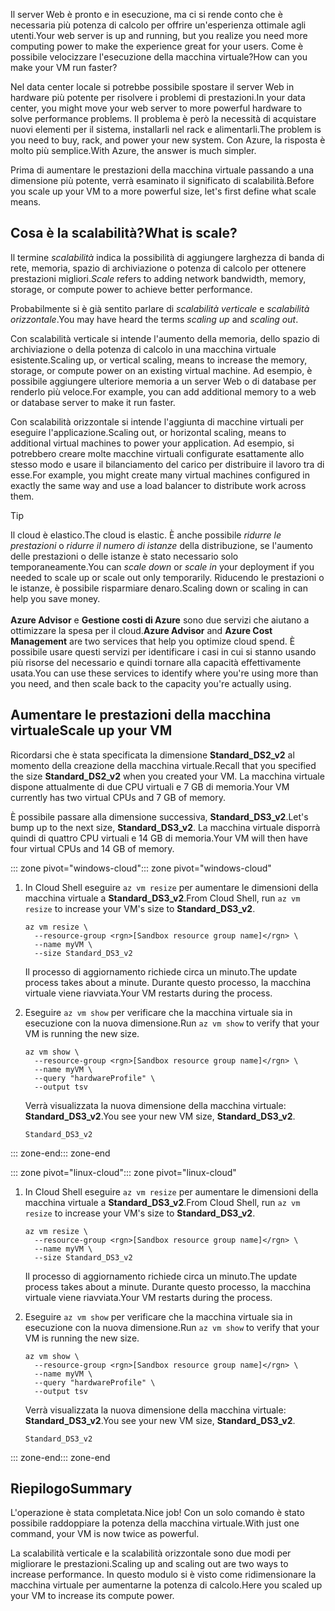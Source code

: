 <span data-ttu-id="b4a77-101">Il server Web è pronto e in esecuzione, ma ci si rende conto che è necessaria più potenza di calcolo per offrire un'esperienza ottimale agli utenti.</span><span class="sxs-lookup"><span data-stu-id="b4a77-101">Your web server is up and running, but you realize you need more computing power to make the experience great for your users.</span></span> <span data-ttu-id="b4a77-102">Come è possibile velocizzare l'esecuzione della macchina virtuale?</span><span class="sxs-lookup"><span data-stu-id="b4a77-102">How can you make your VM run faster?</span></span>

<span data-ttu-id="b4a77-103">Nel data center locale si potrebbe possibile spostare il server Web in hardware più potente per risolvere i problemi di prestazioni.</span><span class="sxs-lookup"><span data-stu-id="b4a77-103">In your data center, you might move your web server to more powerful hardware to solve performance problems.</span></span> <span data-ttu-id="b4a77-104">Il problema è però la necessità di acquistare nuovi elementi per il sistema, installarli nel rack e alimentarli.</span><span class="sxs-lookup"><span data-stu-id="b4a77-104">The problem is you need to buy, rack, and power your new system.</span></span> <span data-ttu-id="b4a77-105">Con Azure, la risposta è molto più semplice.</span><span class="sxs-lookup"><span data-stu-id="b4a77-105">With Azure, the answer is much simpler.</span></span>

<span data-ttu-id="b4a77-106">Prima di aumentare le prestazioni della macchina virtuale passando a una dimensione più potente, verrà esaminato il significato di scalabilità.</span><span class="sxs-lookup"><span data-stu-id="b4a77-106">Before you scale up your VM to a more powerful size, let's first define what scale means.</span></span>

## <a name="what-is-scale"></a><span data-ttu-id="b4a77-107">Cosa è la scalabilità?</span><span class="sxs-lookup"><span data-stu-id="b4a77-107">What is scale?</span></span>

<span data-ttu-id="b4a77-108">Il termine _scalabilità_ indica la possibilità di aggiungere larghezza di banda di rete, memoria, spazio di archiviazione o potenza di calcolo per ottenere prestazioni migliori.</span><span class="sxs-lookup"><span data-stu-id="b4a77-108">_Scale_ refers to adding network bandwidth, memory, storage, or compute power to achieve better performance.</span></span>  

<span data-ttu-id="b4a77-109">Probabilmente si è già sentito parlare di _scalabilità verticale_ e _scalabilità orizzontale_.</span><span class="sxs-lookup"><span data-stu-id="b4a77-109">You may have heard the terms _scaling up_ and _scaling out_.</span></span>

<span data-ttu-id="b4a77-110">Con scalabilità verticale si intende l'aumento della memoria, dello spazio di archiviazione o della potenza di calcolo in una macchina virtuale esistente.</span><span class="sxs-lookup"><span data-stu-id="b4a77-110">Scaling up, or vertical scaling, means to increase the memory, storage, or compute power on an existing virtual machine.</span></span> <span data-ttu-id="b4a77-111">Ad esempio, è possibile aggiungere ulteriore memoria a un server Web o di database per renderlo più veloce.</span><span class="sxs-lookup"><span data-stu-id="b4a77-111">For example, you can add additional memory to a web or database server to make it run faster.</span></span>

<span data-ttu-id="b4a77-112">Con scalabilità orizzontale si intende l'aggiunta di macchine virtuali per eseguire l'applicazione.</span><span class="sxs-lookup"><span data-stu-id="b4a77-112">Scaling out, or horizontal scaling, means to additional virtual machines to power your application.</span></span> <span data-ttu-id="b4a77-113">Ad esempio, si potrebbero creare molte macchine virtuali configurate esattamente allo stesso modo e usare il bilanciamento del carico per distribuire il lavoro tra di esse.</span><span class="sxs-lookup"><span data-stu-id="b4a77-113">For example, you might create many virtual machines configured in exactly the same way and use a load balancer to distribute work across them.</span></span>

> [!TIP]
> <span data-ttu-id="b4a77-114">Il cloud è elastico.</span><span class="sxs-lookup"><span data-stu-id="b4a77-114">The cloud is elastic.</span></span> <span data-ttu-id="b4a77-115">È anche possibile _ridurre le prestazioni_ o _ridurre il numero di istanze_ della distribuzione, se l'aumento delle prestazioni o delle istanze è stato necessario solo temporaneamente.</span><span class="sxs-lookup"><span data-stu-id="b4a77-115">You can _scale down_ or _scale in_ your deployment if you needed to scale up or scale out only temporarily.</span></span> <span data-ttu-id="b4a77-116">Riducendo le prestazioni o le istanze, è possibile risparmiare denaro.</span><span class="sxs-lookup"><span data-stu-id="b4a77-116">Scaling down or scaling in can help you save money.</span></span><br><br><span data-ttu-id="b4a77-117">**Azure Advisor** e **Gestione costi di Azure** sono due servizi che aiutano a ottimizzare la spesa per il cloud.</span><span class="sxs-lookup"><span data-stu-id="b4a77-117">**Azure Advisor** and **Azure Cost Management** are two services that help you optimize cloud spend.</span></span> <span data-ttu-id="b4a77-118">È possibile usare questi servizi per identificare i casi in cui si stanno usando più risorse del necessario e quindi tornare alla capacità effettivamente usata.</span><span class="sxs-lookup"><span data-stu-id="b4a77-118">You can use these services to identify where you're using more than you need, and then scale back to the capacity you're actually using.</span></span>

## <a name="scale-up-your-vm"></a><span data-ttu-id="b4a77-119">Aumentare le prestazioni della macchina virtuale</span><span class="sxs-lookup"><span data-stu-id="b4a77-119">Scale up your VM</span></span>

<span data-ttu-id="b4a77-120">Ricordarsi che è stata specificata la dimensione **Standard_DS2_v2** al momento della creazione della macchina virtuale.</span><span class="sxs-lookup"><span data-stu-id="b4a77-120">Recall that you specified the size **Standard_DS2_v2** when you created your VM.</span></span> <span data-ttu-id="b4a77-121">La macchina virtuale dispone attualmente di due CPU virtuali e 7 GB di memoria.</span><span class="sxs-lookup"><span data-stu-id="b4a77-121">Your VM currently has two virtual CPUs and 7 GB of memory.</span></span>

<span data-ttu-id="b4a77-122">È possibile passare alla dimensione successiva, **Standard_DS3_v2**.</span><span class="sxs-lookup"><span data-stu-id="b4a77-122">Let's bump up to the next size, **Standard_DS3_v2**.</span></span> <span data-ttu-id="b4a77-123">La macchina virtuale disporrà quindi di quattro CPU virtuali e 14 GB di memoria.</span><span class="sxs-lookup"><span data-stu-id="b4a77-123">Your VM will then have four virtual CPUs and 14 GB of memory.</span></span>

<span data-ttu-id="b4a77-124">::: zone pivot="windows-cloud"</span><span class="sxs-lookup"><span data-stu-id="b4a77-124">::: zone pivot="windows-cloud"</span></span>

1. <span data-ttu-id="b4a77-125">In Cloud Shell eseguire `az vm resize` per aumentare le dimensioni della macchina virtuale a **Standard_DS3_v2**.</span><span class="sxs-lookup"><span data-stu-id="b4a77-125">From Cloud Shell, run `az vm resize` to increase your VM's size to **Standard_DS3_v2**.</span></span>

    ```azurecli
    az vm resize \
      --resource-group <rgn>[Sandbox resource group name]</rgn> \
      --name myVM \
      --size Standard_DS3_v2
    ```
    <span data-ttu-id="b4a77-126">Il processo di aggiornamento richiede circa un minuto.</span><span class="sxs-lookup"><span data-stu-id="b4a77-126">The update process takes about a minute.</span></span> <span data-ttu-id="b4a77-127">Durante questo processo, la macchina virtuale viene riavviata.</span><span class="sxs-lookup"><span data-stu-id="b4a77-127">Your VM restarts during the process.</span></span>

1. <span data-ttu-id="b4a77-128">Eseguire `az vm show` per verificare che la macchina virtuale sia in esecuzione con la nuova dimensione.</span><span class="sxs-lookup"><span data-stu-id="b4a77-128">Run `az vm show` to verify that your VM is running the new size.</span></span>

    ```azurecli
    az vm show \
      --resource-group <rgn>[Sandbox resource group name]</rgn> \
      --name myVM \
      --query "hardwareProfile" \
      --output tsv
    ```
    <span data-ttu-id="b4a77-129">Verrà visualizzata la nuova dimensione della macchina virtuale: **Standard_DS3_v2**.</span><span class="sxs-lookup"><span data-stu-id="b4a77-129">You see your new VM size, **Standard_DS3_v2**.</span></span>
    ```output
    Standard_DS3_v2
    ```

<span data-ttu-id="b4a77-130">::: zone-end</span><span class="sxs-lookup"><span data-stu-id="b4a77-130">::: zone-end</span></span>

<span data-ttu-id="b4a77-131">::: zone pivot="linux-cloud"</span><span class="sxs-lookup"><span data-stu-id="b4a77-131">::: zone pivot="linux-cloud"</span></span>

1. <span data-ttu-id="b4a77-132">In Cloud Shell eseguire `az vm resize` per aumentare le dimensioni della macchina virtuale a **Standard_DS3_v2**.</span><span class="sxs-lookup"><span data-stu-id="b4a77-132">From Cloud Shell, run `az vm resize` to increase your VM's size to **Standard_DS3_v2**.</span></span>

    ```azurecli
    az vm resize \
      --resource-group <rgn>[Sandbox resource group name]</rgn> \
      --name myVM \
      --size Standard_DS3_v2
    ```
    <span data-ttu-id="b4a77-133">Il processo di aggiornamento richiede circa un minuto.</span><span class="sxs-lookup"><span data-stu-id="b4a77-133">The update process takes about a minute.</span></span> <span data-ttu-id="b4a77-134">Durante questo processo, la macchina virtuale viene riavviata.</span><span class="sxs-lookup"><span data-stu-id="b4a77-134">Your VM restarts during the process.</span></span>

1. <span data-ttu-id="b4a77-135">Eseguire `az vm show` per verificare che la macchina virtuale sia in esecuzione con la nuova dimensione.</span><span class="sxs-lookup"><span data-stu-id="b4a77-135">Run `az vm show` to verify that your VM is running the new size.</span></span>

    ```azurecli
    az vm show \
      --resource-group <rgn>[Sandbox resource group name]</rgn> \
      --name myVM \
      --query "hardwareProfile" \
      --output tsv
    ```
    <span data-ttu-id="b4a77-136">Verrà visualizzata la nuova dimensione della macchina virtuale: **Standard_DS3_v2**.</span><span class="sxs-lookup"><span data-stu-id="b4a77-136">You see your new VM size, **Standard_DS3_v2**.</span></span>
    ```output
    Standard_DS3_v2
    ```

<span data-ttu-id="b4a77-137">::: zone-end</span><span class="sxs-lookup"><span data-stu-id="b4a77-137">::: zone-end</span></span>

## <a name="summary"></a><span data-ttu-id="b4a77-138">Riepilogo</span><span class="sxs-lookup"><span data-stu-id="b4a77-138">Summary</span></span>

<span data-ttu-id="b4a77-139">L'operazione è stata completata.</span><span class="sxs-lookup"><span data-stu-id="b4a77-139">Nice job!</span></span> <span data-ttu-id="b4a77-140">Con un solo comando è stato possibile raddoppiare la potenza della macchina virtuale.</span><span class="sxs-lookup"><span data-stu-id="b4a77-140">With just one command, your VM is now twice as powerful.</span></span>

<span data-ttu-id="b4a77-141">La scalabilità verticale e la scalabilità orizzontale sono due modi per migliorare le prestazioni.</span><span class="sxs-lookup"><span data-stu-id="b4a77-141">Scaling up and scaling out are two ways to increase performance.</span></span> <span data-ttu-id="b4a77-142">In questo modulo si è visto come ridimensionare la macchina virtuale per aumentarne la potenza di calcolo.</span><span class="sxs-lookup"><span data-stu-id="b4a77-142">Here you scaled up your VM to increase its compute power.</span></span>